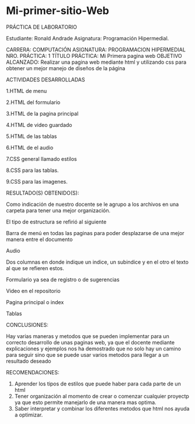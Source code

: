 # Mi-primer-sitio-Web

PRÁCTICA DE LABORATORIO 

Estudiante: Ronald Andrade
Asignatura: Programación Hipermedial.

CARRERA: COMPUTACIÓN	ASIGNATURA: PROGRAMACION HIPERMEDIAL
NRO. PRÁCTICA:	1	TÍTULO PRÁCTICA:  Mi Primera pagina web
OBJETIVO ALCANZADO: 
Realizar una pagina web mediante html y utilizando css para obtener un mejor manejo de diseños de la página


ACTIVIDADES DESARROLLADAS

1.HTML de menu 
  
2.HTML del formulario 
 
3.HTML de la pagina principal
 
4.HTML de video guardado 
 
5.HTML de las tablas 
 
6.HTML de el audio

7.CSS general llamado estilos
 
8.CSS para las tablas.
 
9.CSS para las imagenes.

RESULTADO(S) OBTENIDO(S):

Como indicación de nuestro docente se le agrupo a los archivos en una carpeta para tener una mejor organización.

El tipo de estructura se refirió al siguiente

Barra de menú en todas las paginas para poder desplazarse de una mejor manera entre el documento
 
Audio 
 
Dos columnas en donde indique un indice, un subindice y en el otro el texto al que se refieren estos.
 
Formulario ya sea de registro o de sugerencias
 
Video en el repositorio 

Pagina principal o index

Tablas 

CONCLUSIONES:

Hay varias maneras y metodos que se pueden implementar para un correcto desarrollo de unas paginas web, ya que el docente mediante explicaciones y ejemplos nos ha demostrado que no solo hay un camino para seguir sino que se puede usar varios metodos para llegar a un resultado deseado

RECOMENDACIONES:  

1. Aprender los tipos de estilos que puede haber para cada parte de un html
2. Tener organización al momento de crear o comenzar cualquier proyectp ya que esto permite manejarlo de una manera mas optima.
3. Saber interpretar y combinar los diferentes metodos que html nos ayuda a optimizar.


